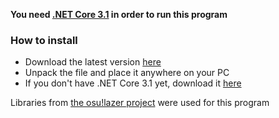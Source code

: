 **You need [.NET Core 3.1](https://dotnet.microsoft.com/download/dotnet-core/3.1) in order to run this program**

### How to install
- Download the latest version [here](https://github.com/Phob144/DropletDerandomizer/releases)
- Unpack the file and place it anywhere on your PC
- If you don't have .NET Core 3.1 yet, download it [here](https://dotnet.microsoft.com/download/dotnet-core/3.1)

Libraries from [the osu!lazer project](https://github.com/ppy/osu) were used for this program
